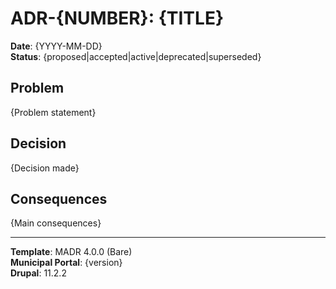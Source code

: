 # ADR-{NUMBER}: {TITLE}

**Date**: {YYYY-MM-DD}  
**Status**: {proposed|accepted|active|deprecated|superseded}  

## Problem

{Problem statement}

## Decision

{Decision made}

## Consequences

{Main consequences}

---

**Template**: MADR 4.0.0 (Bare)  
**Municipal Portal**: {version}  
**Drupal**: 11.2.2  